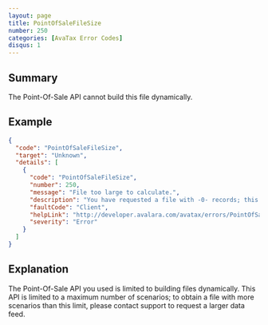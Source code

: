 ```yaml
---
layout: page
title: PointOfSaleFileSize
number: 250
categories: [AvaTax Error Codes]
disqus: 1
---
```


## Summary

The Point-Of-Sale API cannot build this file dynamically.

## Example

```json
{
  "code": "PointOfSaleFileSize",
  "target": "Unknown",
  "details": [
    {
      "code": "PointOfSaleFileSize",
      "number": 250,
      "message": "File too large to calculate.",
      "description": "You have requested a file with -0- records; this file is too large to calculate via the API.  Please contact support to request a periodic data feed.",
      "faultCode": "Client",
      "helpLink": "http://developer.avalara.com/avatax/errors/PointOfSaleFileSize",
      "severity": "Error"
    }
  ]
}
```

## Explanation

The Point-Of-Sale API you used is limited to building files dynamically.  This API is limited to a maximum number of scenarios; to obtain a file with more scenarios than this limit, please contact support to request a larger data feed.
